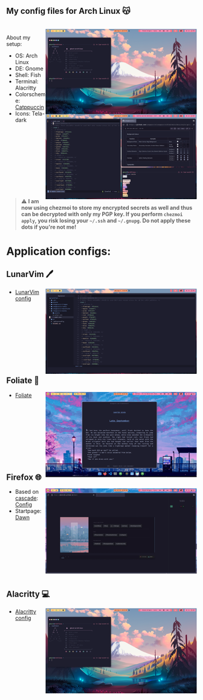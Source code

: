 <p align="center">
    <h2>My config files for Arch Linux 😽️ </h2>
</p>
<br>

<img src="assets/out.png" align="right" width="400px">

About my setup:
- OS: Arch Linux
- DE: Gnome 
- Shell: Fish 
- Terminal: Alacritty
- Colorscheme: [Catppuccin](https://github.com/catppuccin/catppuccin)
- Icons: Tela-dark
<br>
<br>
<br>
<br>
<br>
<br>
<br>  
<br>  
<br>  
<br>  

> :warning: **I am now using chezmoi to store my encrypted secrets as well and thus can be decrypted with only my PGP key. If you perform `chezmoi apply`, you risk losing your `~/.ssh` and `~/.gnupg`. Do not apply these dots if you're not me!**

# Application configs: 

## LunarVim 🖊️
<img src="assets/lvim.png" align="right" width="400px">

- [LunarVim config](https://github.com/ghostx31/dotfiles/tree/main/.config/lvim)

<br>
<br>  

<br>

<br>
<br>

<br>
<br>
<br>
<br>

## Foliate 📔️ 

<img src="assets/foliate.png" width="400px" align="right">

- [Foliate](https://github.com/ghostx31/dotfiles/tree/main/.config/com.github.johnfactotum.Foliate/themes.json)


<br>
<br>  

<br>

<br>
<br>

<br>
<br>
<br>
<br>

## Firefox 🌐️
<img src="assets/firefox.png"  align="right" width="400px">

- Based on [cascade](https://github.com/andreasgrafen/cascade): [Config](https://github.com/ghostx31/dotfiles/tree/main/firefox)
- Startpage: [Dawn](https://ghostx31.github.io/dawn/)



<br>
<br>  

<br>

<br>
<br>

<br>
<br>
<br>

## Alacritty 💻️ 
<img src="assets/alacritty.png" align="right" width="400px">

- [Alacritty config](https://github.com/ghostx31/dotfiles/tree/main/.config/alacritty.yml)
